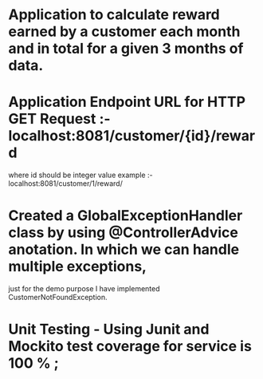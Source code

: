 # Application to calculate reward earned by a customer each month and in total for a given 3 months of data. 

# Application Endpoint URL for HTTP GET Request :- localhost:8081/customer/{id}/reward
where id should be integer value example :- localhost:8081/customer/1/reward/

# Created a  GlobalExceptionHandler class by using @ControllerAdvice anotation. In which we can handle multiple exceptions,
just for the demo purpose I have implemented CustomerNotFoundException. 

# Unit Testing - Using Junit and Mockito test coverage for service is 100 % ; 
